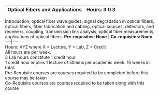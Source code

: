**Optical Fibers and Applications** | **Hours: 3 0 3**  
---|---  
Introduction, optical fiber wave guides, signal degradation in optical fibers, optical fibers, fiber fabrication and cabling, optical sources, detectors, and receivers, coupling, transmission link analysis, optical fiber measurements, applications of optical fibers.
**Pre-requisites: None** | **Co-requisites: None**  
---|---  
Hours: XYZ where X = Lecture, Y = Lab, Z = Credit  
All hours are per week.  
3 Lab hours constitute 1 credit hour  
1 credit hour implies 1 lecture of 50mins per academic week. 16 weeks in total.  
Pre-Requisite courses are courses required to be completed before this course may be taken  
Co-Requisite courses are courses required to be taken along with this course
